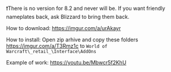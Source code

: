 ❗There is no version for 8.2 and never will be. If you want friendly nameplates back, ask Blizzard to bring them back.



How to download: https://imgur.com/a/urAkayr

How to install: Open zip arhive and copy these folders https://imgur.com/a/T3Rmz1c to ```World of Warcraft\_retail_\Interface\AddOns```

Example of work: https://youtu.be/Mbwcr5f2KhU
